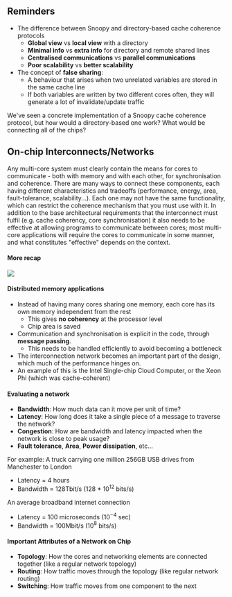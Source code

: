 ## Reminders
- The difference between Snoopy and directory-based cache coherence protocols
	- **Global view** vs **local view** with a directory
	- **Minimal info** vs **extra info** for directory and remote shared lines
	- **Centralised communications** vs **parallel communications**
	- **Poor scalability** vs **better scalability**
- The concept of **false sharing**:
	- A behaviour that arises when two unrelated variables are stored in the same cache line
	- If both variables are written by two different cores often, they will generate a lot of invalidate/update traffic

We've seen a concrete implementation of a Snoopy cache coherence protocol, but how would a directory-based one work? What would be connecting all of the chips?
## On-chip Interconnects/Networks
Any multi-core system must clearly contain the means for cores to communicate - both with memory and with each other, for synchronisation and coherence. There are many ways to connect these components, each having different characteristics and tradeoffs (performance, energy, area, fault-tolerance, scalability...). Each one may not have the same 
functionality, which can restrict the coherence mechanism that you must use with it.
In addition to the base architectural requirements that the interconnect must fulfil (e.g. cache coherency, core synchronisation) it also needs to be effective at allowing programs to communicate between cores; most multi-core applications will require the cores to communicate in some manner, and what constitutes "effective" depends on the context.
#### More recap
![](Pasted%20image%2020230425104435.png)
#### Distributed memory applications
- Instead of having many cores sharing one memory, each core has its own memory independent from the rest
	- This gives **no coherency** at the processor level
	- Chip area is saved
- Communication and synchronisation is explicit in the code, through **message passing**.
	- This needs to be handled efficiently to avoid becoming a bottleneck
- The interconnection network becomes an important part of the design, which much of the performance hinges on.
- An example of this is the Intel Single-chip Cloud Computer, or the Xeon Phi (which was cache-coherent)
#### Evaluating a network
- **Bandwidth**: How much data can it move per unit of time?
- **Latency**: How long does it take a single piece of a message to traverse the network?
- **Congestion**: How are bandwidth and latency impacted when the network is close to peak usage?
- **Fault tolerance**, **Area**, **Power dissipation**, etc...

For example:
A truck carrying one million 256GB USB drives from Manchester to London
- Latency = 4 hours
- Bandwidth = 128Tbit/s (128 * 10$^{12}$ bits/s)

An average broadband internet connection
- Latency = 100 microseconds (10$^{-4}$ sec)
- Bandwidth = 100Mbit/s (10$^{8}$ bits/s)

#### Important Attributes of a Network on Chip
- **Topology**: How the cores and networking elements are connected together (like a regular network topology)
- **Routing**: How traffic moves through the topology (like regular network routing)
- **Switching**: How traffic moves from one component to the next